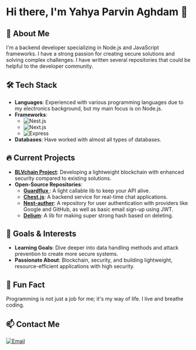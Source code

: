 # Hi there, I'm Yahya Parvin Aghdam 👋

## 🚀 About Me
I'm a backend developer specializing in Node.js and JavaScript frameworks. I have a strong passion for creating secure solutions and solving complex challenges. I have written several repositories that could be helpful to the developer community.

## 🛠️ Tech Stack
- **Languages**: Experienced with various programming languages due to my electronics background, but my main focus is on Node.js.
- **Frameworks**:  
  - ![Nest.js](https://img.shields.io/badge/-Nest.js-E0234E?style=flat-square&logo=NestJS&logoColor=white)  
  - ![Next.js](https://img.shields.io/badge/-Next.js-000000?style=flat-square&logo=Next.js&logoColor=white)  
  - ![Express](https://img.shields.io/badge/-Express.js-000000?style=flat-square&logo=Express&logoColor=white)
- **Databases**: Have worked with almost all types of databases.

## 🔥 Current Projects
- **[BLVchain Project](https://github.com/blvchain)**: Developing a lightweight blockchain with enhanced security compared to existing solutions.
- **Open-Source Repositories**:
  - **[Guardflux ](https://github.com/Yahya-Aghdam/guardflux)**: A light callable lib to keep your API alive.
  - **[Chest.js](https://github.com/yahya-aghdam/Chest.js)**: A backend service for real-time chat applications.
  - **[Nest-auther](https://github.com/Yahya-Aghdam/Nest-auther)**: A repository for user authentication with providers like Google and GitHub, as well as basic email sign-up using JWT.
  - **[Delium](https://github.com/blvchain/delium)**: A lib for making super strong hash based on deleting.

## 🎯 Goals & Interests
- **Learning Goals**: Dive deeper into data handling methods and attack prevention to create more secure systems.
- **Passionate About**: Blockchain, security, and building lightweight, resource-efficient applications with high security.

## 💬 Fun Fact
Programming is not just a job for me; it's my way of life. I live and breathe coding.

## 📫 Contact Me
[![Email](https://img.shields.io/badge/Email-D14836?style=flat-square&logo=gmail&logoColor=white)](mailto:yahyaaghdam.ir@gmail.com)
